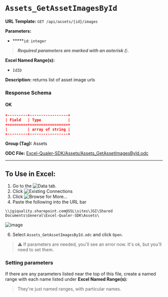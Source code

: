 # `Assets_GetAssetImagesById`

**URL Template:**
`GET /api/assets/{id}/images`

**Parameters:**
- *****`id`: `integer`


> *****Required parameters are marked with an asterisk (*****).

**Excel Named Range(s):**
- `IdID`


**Description:**
returns list of asset image urls

### Response Schema

#### OK
```json
+---------+-----------------+
| Field   | Type            |
+=========+=================+
|         | array of string |
+---------+-----------------+
```

**Group (Tag):**
Assets

**ODC File:**
[Excel-Qualer-SDK/Assets/Assets_GetAssetImagesById.odc](https://github.com/Johnson-Gage-Inspection-Inc/qualer-sdk-odc/blob/main/Excel-Qualer-SDK/Assets/Assets_GetAssetImagesById.odc)

---

To Use in Excel:
---

1. Go to the ![`Data`](https://github.com/user-attachments/assets/da437a70-57b3-4c5b-bb01-4910ece19ed1)
 tab.
3. Click ![Existing Connections](https://github.com/user-attachments/assets/a2f1ed67-b2e0-4c23-ac90-68c870e60289)
4. Click ![`Browse for More...`](https://github.com/user-attachments/assets/8e698494-6865-41e7-b6fa-043aea81809a)
5. Paste the following into the URL bar
```
\\jgiquality.sharepoint.com@SSL\sites\JGI\Shared Documents\General\Excel-Qualer-SDK\Assets\
```

![image](https://github.com/user-attachments/assets/1e1a8d87-0377-446d-aaf5-d78562991db3)

6. Select `Assets_GetAssetImagesById.odc` and click `Open`.

> ⚠️ If parameters are needed, you'll see an error now. It's ok, but you'll need to set them.

### Setting parameters
If there are any parameters listed near the top of this file, create a named range with each name listed under **Excel Named Range(s):**
> They're just named ranges, with particular names.
